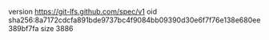 version https://git-lfs.github.com/spec/v1
oid sha256:8a7172cdcfa891bde9737bc4f9084bb09390d30e6f7f76e138e680ee389bf7fa
size 3886
